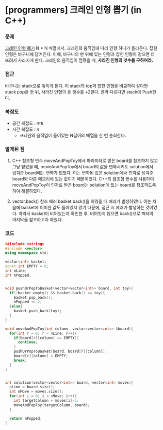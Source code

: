 # [programmers] 크레인 인형 뽑기 (in C++)

### 문제

[크레인 인형 뽑기](https://programmers.co.kr/learn/courses/30/lessons/64061)
N \* N 배열에서, 크레인의 움직임에 따라 인형 하나가 올라온다.
잡힌 인형은 바구니에 담겨진다.
이때, 바구니의 맨 위에 있는 인형과 잡힌 인형이 같으면 터뜨려서 사라지게 한다.
크레인의 움직임이 멈췄을 때, **사라진 인형의 갯수를 구하여라.**

### 접근

바구니는 stack으로 쌓이게 된다. 이 stack의 top과 잡힌 인형을 비교하여
같다면 stack pop을 한 뒤, 사라진 인형의 총 갯수를 +2한다. 만약 다르다면
stack에 Push한다.

### 복잡도

- 공간 복잡도 : `N*N`
- 시간 복잡도 : `N`
  - 크레인의 움직임이 들어있는 N길이의 배열을 한 번 순회한다.

### 알게된 점

1. C++ 참조형 변수
   moveAndPopToy에서 파라미터로 받은 board를 참조하지 않고 그냥 받았을 때,
   moveAndPopToy에서 board의 값을 변화시켜도 solution에서 넘겨준 board에는 변화가 없었다.
   이는 변화된 값은 solution에서 인자로 넘겨준 board와 다른 메모리에 있는 값이기 때문이었다.
   C++의 참조형 변수를 사용하여 moveAndPopToy이 인자로 받은 board는 solution에 있는 board를 참조하도록 하여 해결하였다.

2. vector.back() 참조 에러
   basket.back()을 하였을 때 에러가 발생하였다. 이는 처음에 basket에 어떠한 값도 들어있지 않기 때문에, 접근 시 에러가 발생하는 것이었다.
   따라서 basket이 비어있는지 확인한 후, 비어잇지 않으면 back()으로 벡터의 마지막을 참조하고자 하였다.

### 코드

```c++
##include <string>
#include <vector>
using namespace std;

vector<int> basket;
const int EMPTY = 0;
int nLine;
int nPopped;


void pushOrPopToBasket(vector<vector<int>> board, int toy){
  if(!basket.empty() && basket.back() == toy){
    basket.pop_back();
    nPopped += 2;
  }else{
    basket.push_back(toy);
  }
}

void moveAndPopToy(int column, vector<vector<int>> &board){
  for(int r = 0; r < nLine; r++){
    if(board[r][column] == EMPTY){
      continue;
    }
    pushOrPopToBasket(board, board[r][column]);
    board[r][column] = EMPTY;
    break;
  }
}


int solution(vector<vector<int>> board, vector<int> moves){
  nLine = board.size();
  int nMove = moves.size();
  for(int i = 0; i < nMove; i++){
    int targetColumn = moves[i]-1;
    moveAndPopToy(targetColumn, board);
  }

  return nPopped;
}


```
